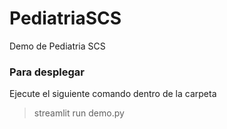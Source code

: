 # PediatriaSCS
Demo de Pediatria SCS

### Para desplegar

Ejecute el siguiente comando dentro de la carpeta

> streamlit run demo.py
